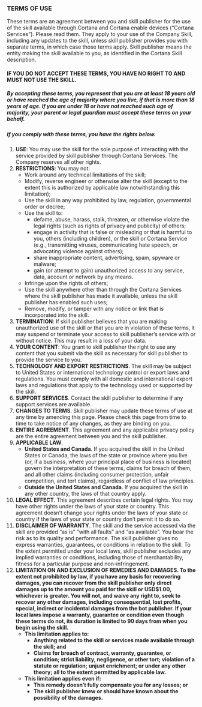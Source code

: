 ### TERMS OF USE

These terms are an agreement between you and skill publisher for the use of the skill available through Cortana and Cortana enable devices (“Cortana Services”). Please read them. They apply to your use of the Company Skill, including any updates to the skill, unless skill publisher provides you with separate terms, in which case those terms apply. Skill publisher means the entity making the skill available to you, as identified in the Cortana Skill description.

#### IF YOU DO NOT ACCEPT THESE TERMS, YOU HAVE NO RIGHT TO AND MUST NOT USE THE SKILL.

##### By accepting these terms, you represent that you are at least 18 years old or have reached the age of majority where you live, if that is more than 18 years of age. If you are under 18 or have not reached such age of majority, your parent or legal guardian must accept these terms on your behalf.

##### If you comply with these terms, you have the rights below.

1. 
   **USE**: You may use the skill for the sole purpose of interacting with the service provided by skill publisher through Cortana Services. The Company reserves all other rights.
2. **RESTRICTIONS**: You may not:
   -  Work around any technical limitations of the skill;
   - Modify, reverse engineer or otherwise alter the skill (except to the extent this is authorized by applicable law notwithstanding this limitation);
   - Use the skill in any way prohibited by law, regulation, governmental order or decree;
   - Use the skill to:
     - defame, abuse, harass, stalk, threaten, or otherwise violate the legal rights (such as rights of privacy and publicity) of others;
     - engage in activity that is false or misleading or that is harmful to you, others (including children), or the skill or Cortana Service (e.g., transmitting viruses, communicating hate speech, or advocating violence against others);
     - share inappropriate content, advertising, spam, spyware or malware;
     - gain (or attempt to gain) unauthorized access to any service, data, account or network by any means.
   - Infringe upon the rights of others;
   - Use the skill anywhere other than through the Cortana Services where the skill publisher has made it available, unless the skill publisher has enabled such uses;
   - Remove, modify, or tamper with any notice or link that is incorporated into the skill.
3. **TERMINATION**: If skill publisher believes that you are making unauthorized use of the skill or that you are in violation of these terms, it may suspend or terminate your access to skill publisher’s service with or without notice. This may result in a loss of your data.
4. **YOUR CONTENT**: You grant to skill publisher the right to use any content that you submit via the skill as necessary for skill publisher to provide the service to you.
5. **TECHNOLOGY AND EXPORT RESTRICTIONS**. The skill may be subject to United States or international technology control or export laws and regulations. You must comply with all domestic and international export laws and regulations that apply to the technology used or supported by the skill.
6. **SUPPORT SERVICES**. Contact the skill publisher to determine if any support services are available.
7. **CHANGES TO TERMS**. Skill publisher may update these terms of use at any time by amending this page. Please check this page from time to time to take notice of any changes, as they are binding on you.
8. **ENTIRE AGREEMENT**. This agreement and any applicable privacy policy are the entire agreement between you and the skill publisher.
9. **APPLICABLE LAW**.
   - **United States and Canada**. If you acquired the skill in the United States or Canada, the laws of the state or province where you live (or, if a business, where your principal place of business is located) govern the interpretation of these terms, claims for breach of them, and all other claims (including consumer protection, unfair competition, and tort claims), regardless of conflict of law principles.
   - **Outside the United States and Canada**. If you acquired the skill in any other country, the laws of that country apply.
10. **LEGAL EFFECT**. This agreement describes certain legal rights. You may have other rights under the laws of your state or country. This agreement doesn’t change your rights under the laws of your state or country if the laws of your state or country don’t permit it to do so.
11. **DISCLAIMER OF WARRANTY**. The skill and the service accessed via the skill are provided “as is” “with all faults” and “as available”. You bear the risk as to its quality and performance. The skill publisher gives no express warranties, guarantees, or conditions in relation to the skill. To the extent permitted under your local laws, skill publisher excludes any implied warranties or conditions, including those of merchantability, fitness for a particular purpose and non-infringement.
12. **LIMITATION ON AND EXCLUSION OF REMEDIES AND DAMAGES. To the extent not prohibited by law, if you have any basis for recovering damages, you can recover from the skill publisher only direct damages up to the amount you paid for the skill or USD$1.00, whichever is greater. You will not, and waive any right to, seek to recover any other damages, including consequential, lost profits, special, indirect or incidental damages from the bot publisher. If your local laws impose a warranty, guarantee or condition even though these terms do not, its duration is limited to 90 days from when you begin using the skill.**
    - **This limitation applies to:**
      - **Anything related to the skill or services made available through the skill; and**
      - **Claims for breach of contract, warranty, guarantee, or condition; strict liability, negligence, or other tort; violation of a statute or regulation; unjust enrichment; or under any other theory; all to the extent permitted by applicable law.**
    - **This limitation applies even if:**
      - **This remedy doesn’t fully compensate you for any losses; or**
      - **The skill publisher knew or should have known about the possibility of the damages.**